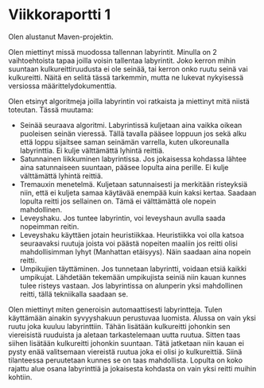 # Viikkoraportti 1

Olen alustanut Maven-projektin.

Olen miettinyt missä muodossa tallennan labyrintit. Minulla on 2 vaihtoehtoista tapaa joilla voisin tallentaa labyrintit. Joko kerron mihin suuntaan kulkureittiruudusta ei ole seinää, tai kerron onko ruutu seinä vai kulkureitti. Näitä en selitä tässä tarkemmin, mutta ne lukevat nykyisessä versiossa määrittelydokumenttia.

Olen etsinyt algoritmeja joilla labyrintin voi ratkaista ja miettinyt mitä niistä toteutan. Tässä muutama:
 - Seinää seuraava algoritmi. Labyrintissä kuljetaan aina vaikka oikean puoleisen seinän vieressä. Tällä tavalla pääsee loppuun jos sekä alku että loppu sijaitsee saman seinämän varrella, kuten ulkoreunalla labyrinttia. Ei kulje välttämättä lyhintä reittiä.
 - Satunnainen liikkuminen labyrintissa. Jos jokaisessa kohdassa lähtee aina satunnaiseen suuntaan, pääsee lopulta aina perille. Ei kulje välttämättä lyhintä reittiä.
 - Tremauxin menetelmä. Kuljetaan satunnaisesti ja merkitään risteyksiä niin, että ei kuljeta samaa käytävää enempää kuin kaksi kertaa. Saadaan lopulta reitti jos sellainen on. Tämä ei välttämättä ole nopein mahdollinen.
 - Leveyshaku. Jos tuntee labyrintin, voi leveyshaun avulla saada nopeimman reitin.
 - Leveyshaku käyttäen jotain heuristiikkaa. Heuristiikka voi olla katsoa seuraavaksi ruutuja joista voi päästä nopeiten maaliin jos reitti olisi mahdollisimman lyhyt (Manhattan etäisyys). Näin saadaan aina nopein reitti.
 - Umpikujien täyttäminen. Jos tunnetaan labyrintti, voidaan etsiä kaikki umpikujat. Lähdetään tekemään umpikujista seiniä niin kauan kunnes tulee risteys vastaan. Jos labyrintissa on alunperin yksi mahdollinen reitti, tällä tekniikalla saadaan se.

Olen miettinyt miten generoisin automaattisesti labyrintteja. Tulen käyttämään ainakin syvyyshakuun perustuvaa luomista. Alussa on vain yksi ruutu joka kuuluu labyrinttiin. Tähän lisätään kulkureitti johonkin sen viereisistä ruuduista ja aletaan tarkastelemaan uutta ruutua. Sitten taas siihen lisätään kulkureitti johonkin suuntaan. Tätä jatketaan niin kauan ei pysty enää valitsemaan viereistä ruutua joka ei olisi jo kulkureittiä. Siinä tilanteessa peruutetaan kunnes se on taas mahdollista. Lopulta on koko rajattu alue osana labyrinttiä ja jokaisesta kohdasta on vain yksi reitti muihin kohtiin.


